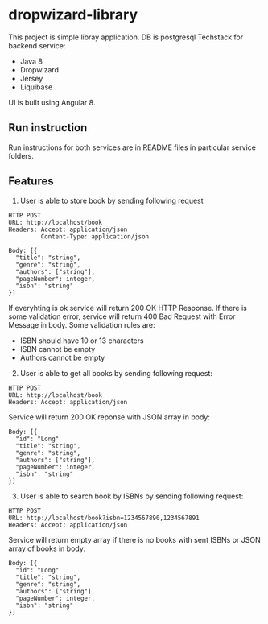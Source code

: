# dropwizard-library

This project is simple libray application.
DB is postgresql
Techstack for backend service:
- Java 8
- Dropwizard
- Jersey
- Liquibase

UI is built using Angular 8.

## Run instruction
Run instructions for both services are in README files in particular service folders.

## Features
1. User is able to store book by sending following request
```
HTTP POST
URL: http://localhost/book
Headers: Accept: application/json
         Content-Type: application/json

Body: [{
  "title": "string",
  "genre": "string",
  "authors": ["string"],
  "pageNumber": integer,
  "isbn": "string"
}]
```

If everyhting is ok service will return 200 OK HTTP Response.
If there is some validation error, service will return 400 Bad Request with Error Message in body.
Some validation rules are: 
- ISBN should have 10 or 13 characters
- ISBN cannot be empty
- Authors cannot be empty

2. User is able to get all books by sending following request:
```
HTTP POST
URL: http://localhost/book
Headers: Accept: application/json
```

Service will return 200 OK reponse with JSON array in body:
```
Body: [{
  "id": "Long"
  "title": "string",
  "genre": "string",
  "authors": ["string"],
  "pageNumber": integer,
  "isbn": "string"
}]
```

3. User is able to search book by ISBNs by sending following request:
```
HTTP POST
URL: http://localhost/book?isbn=1234567890,1234567891
Headers: Accept: application/json
```

Service will return empty array if there is no books with sent ISBNs or JSON array of books in body:
```
Body: [{
  "id": "Long"
  "title": "string",
  "genre": "string",
  "authors": ["string"],
  "pageNumber": integer,
  "isbn": "string"
}]
```
